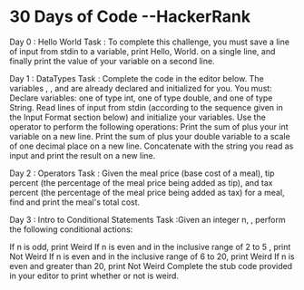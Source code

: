 # 30 Days of Code --HackerRank

Day 0 : Hello World
Task : To complete this challenge, you must save a line of input from stdin to a variable, print Hello, World. on a single line, and finally print the value of your variable on a second line.

Day 1 : DataTypes
Task : 
Complete the code in the editor below. The variables , , and  are already declared and initialized for you. You must:
Declare  variables: one of type int, one of type double, and one of type String.
Read  lines of input from stdin (according to the sequence given in the Input Format section below) and initialize your  variables.
Use the  operator to perform the following operations:
Print the sum of  plus your int variable on a new line.
Print the sum of  plus your double variable to a scale of one decimal place on a new line.
Concatenate  with the string you read as input and print the result on a new line.

Day 2 : Operators
Task : Given the meal price (base cost of a meal), tip percent (the percentage of the meal price being added as tip), and tax percent (the percentage of the meal price being added as tax) for a meal, find and print the meal's total cost.

Day 3 : Intro to Conditional Statements
Task :Given an integer n, , perform the following conditional actions:

If n is odd, print Weird
If n is even and in the inclusive range of 2 to 5 , print Not Weird
If n is even and in the inclusive range of 6 to 20, print Weird
If n is even and greater than 20, print Not Weird
Complete the stub code provided in your editor to print whether or not  is weird.
